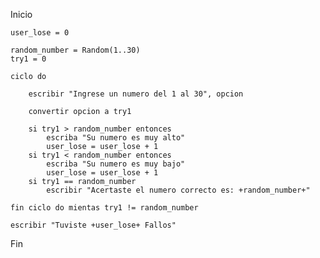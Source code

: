 Inicio

    user_lose = 0

    random_number = Random(1..30)
    try1 = 0

    ciclo do

        escribir "Ingrese un numero del 1 al 30", opcion

        convertir opcion a try1

        si try1 > random_number entonces
            escriba "Su numero es muy alto"
            user_lose = user_lose + 1
        si try1 < random_number entonces
            escriba "Su numero es muy bajo"
            user_lose = user_lose + 1
        si try1 == random_number
            escribir "Acertaste el numero correcto es: +random_number+"

    fin ciclo do mientas try1 != random_number

    escribir "Tuviste +user_lose+ Fallos"

Fin
